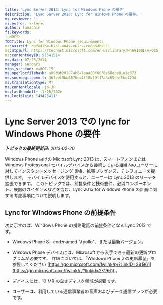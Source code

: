 ```yaml
---
title: 'Lync Server 2013: Lync for Windows Phone の要件'
description: 'Lync Server 2013: Lync for Windows Phone の要件。'
ms.reviewer: ''
ms.author: v-lanac
author: lanachin
f1.keywords:
- NOCSH
TOCTitle: Lync for Windows Phone requirements
ms:assetid: c0f8d7be-b731-4842-862d-7c0665dbb531
ms:mtpsurl: https://technet.microsoft.com/en-us/library/Hh691001(v=OCS.15)
ms:contentKeyID: 51541514
ms.date: 07/23/2014
manager: serdars
mtps_version: v=OCS.15
ms.openlocfilehash: a09d9b20207ab647eaa80f0078a68abe91e1e073
ms.sourcegitcommit: 36fee89bb887bea4f18b19f17a8c69daf5bc423d
ms.translationtype: MT
ms.contentlocale: ja-JP
ms.lasthandoff: 11/26/2020
ms.locfileid: "49426411"
---
```

# <a name="lync-for-windows-phone-requirements-in-lync-server-2013"></a>Lync Server 2013 での lync for Windows Phone の要件

<div data-xmlns="http://www.w3.org/1999/xhtml">

<div class="topic" data-xmlns="http://www.w3.org/1999/xhtml" data-msxsl="urn:schemas-microsoft-com:xslt" data-cs="https://msdn.microsoft.com/">

<div data-asp="https://msdn2.microsoft.com/asp">



</div>

<div id="mainSection">

<div id="mainBody">

<span> </span>

_**トピックの最終更新日:** 2013-02-20_

Windows Phone 向けの Microsoft Lync 2013 は、スマートフォンまたは Windows Professional モバイルデバイスから接続している組織内のユーザーに対してインスタントメッセージング (IM)、拡張プレゼンス、テレフォニーを提供します。 モバイルデバイスを使用すると、ユーザーは Lync 2013 のリーチを拡張できます。 このトピックでは、前提条件と技術要件、必須コンポーネント、展開のガイダンスなどを含む、Lync 2013 for Windows Phone の計画に関する考慮事項について説明します。

<div>

## <a name="lync-for-windows-phone-prerequisites"></a>Lync for Windows Phone の前提条件

次に示すのは、Windows Phone の携帯電話の前提条件となる Lync 2013 です。

  - Windows Phone 8、codenamed "Apollo"、または最新バージョン。

  - Windows Phone デバイスには、Microsoft から入手できる最新の更新プログラムが必要です。 詳細については、「Windows Phone 8 の更新履歴」を参照してください [https://go.microsoft.com/fwlink/p/?LinkID=281961](https://go.microsoft.com/fwlink/p/?linkid=281961) 。

  - デバイスには、12 MB の空きディスク領域が必要です。

  - ユーザーは、利用している通信事業者の音声およびデータ通信プランが必要です。

</div>

</div>

<span> </span>

</div>

</div>

</div>


